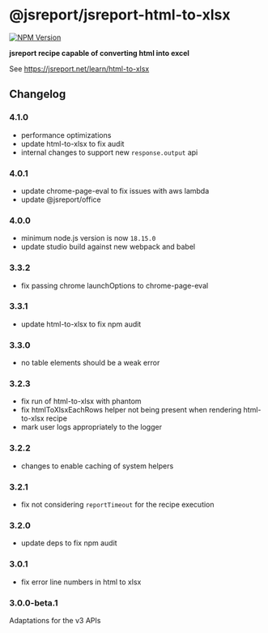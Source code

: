 # @jsreport/jsreport-html-to-xlsx
[![NPM Version](http://img.shields.io/npm/v/@jsreport/jsreport-html-to-xlsx.svg?style=flat-square)](https://npmjs.com/package/@jsreport/jsreport-html-to-xlsx)

**jsreport recipe capable of converting html into excel**

See https://jsreport.net/learn/html-to-xlsx

## Changelog

### 4.1.0

- performance optimizations
- update html-to-xlsx to fix audit
- internal changes to support new `response.output` api

### 4.0.1

- update chrome-page-eval to fix issues with aws lambda
- update @jsreport/office

### 4.0.0

- minimum node.js version is now `18.15.0`
- update studio build against new webpack and babel

### 3.3.2

- fix passing chrome launchOptions to chrome-page-eval

### 3.3.1

- update html-to-xlsx to fix npm audit

### 3.3.0

- no table elements should be a weak error

### 3.2.3

- fix run of html-to-xlsx with phantom
- fix htmlToXlsxEachRows helper not being present when rendering html-to-xlsx recipe
- mark user logs appropriately to the logger

### 3.2.2

- changes to enable caching of system helpers

### 3.2.1

- fix not considering `reportTimeout` for the recipe execution

### 3.2.0

- update deps to fix npm audit

### 3.0.1

- fix error line numbers in html to xlsx

### 3.0.0-beta.1

Adaptations for the v3 APIs
